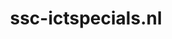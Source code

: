 ---
layout: post
title:  "ssc-ictspecials.nl"
internal_url:  "/dutchgov/ssc-ictspecials.nl.html"
categories: dutchgov
---